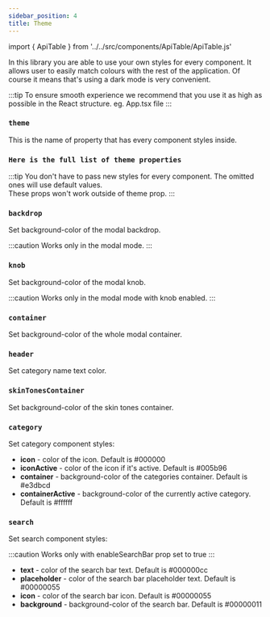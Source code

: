 ```yaml
---
sidebar_position: 4
title: Theme
---
```


import { ApiTable } from '../../src/components/ApiTable/ApiTable.js'

In this library you are able to use your own styles for every component. It allows user to easily match colours with the rest of the application. Of course it means that's using a dark mode is very convenient.

:::tip
To ensure smooth experience we recommend that you use it as high as possible in the React structure. eg. App.tsx file
:::

### `theme`

This is the name of property that has every component styles inside.

<ApiTable typeVal='Record<string, string | object>' defaultVal='defaultTheme'/>

### `Here is the full list of theme properties`

:::tip
You don't have to pass new styles for every component. The omitted ones will use default values.  
These props won't work outside of theme prop.
:::

### `backdrop`

Set background-color of the modal backdrop.

:::caution
Works only in the modal mode.
:::

<ApiTable typeVal='string' defaultVal='#00000055'/>

### `knob`

Set background-color of the modal knob.

:::caution
Works only in the modal mode with knob enabled.
:::

<ApiTable typeVal='string' defaultVal='#ffffff'/>

### `container`

Set background-color of the whole modal container.

<ApiTable typeVal='string' defaultVal='#ffffff'/>

### `header`

Set category name text color.

<ApiTable typeVal='string' defaultVal='#00000099'/>

### `skinTonesContainer`

Set background-color of the skin tones container.

<ApiTable typeVal='string' defaultVal='#e3dbcd'/>

### `category`

Set category component styles:

- **icon** - color of the icon. Default is #000000
- **iconActive** - color of the icon if it's active. Default is #005b96
- **container** - background-color of the categories container. Default is #e3dbcd
- **containerActive** - background-color of the currently active category. Default is #ffffff

<ApiTable typeVal='Object' defaultVal='See above'/>

### `search`

Set search component styles:

:::caution
Works only with enableSearchBar prop set to true
:::

- **text** - color of the search bar text. Default is #000000cc
- **placeholder** - color of the search bar placeholder text. Default is #00000055
- **icon** - color of the search bar icon. Default is #00000055
- **background** - background-color of the search bar. Default is #00000011

<ApiTable typeVal='Object' defaultVal='See above'/>
